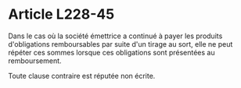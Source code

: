 # Article L228-45

Dans le cas où la société émettrice a continué à payer les produits d'obligations remboursables par suite d'un tirage au sort, elle ne peut répéter ces sommes lorsque ces obligations sont présentées au remboursement.

Toute clause contraire est réputée non écrite.
